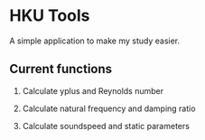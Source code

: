 # HKU Tools

A simple application to make my study easier.

## Current functions

1. Calculate yplus and Reynolds number

2. Calculate natural frequency and damping ratio

3. Calculate soundspeed and static parameters
